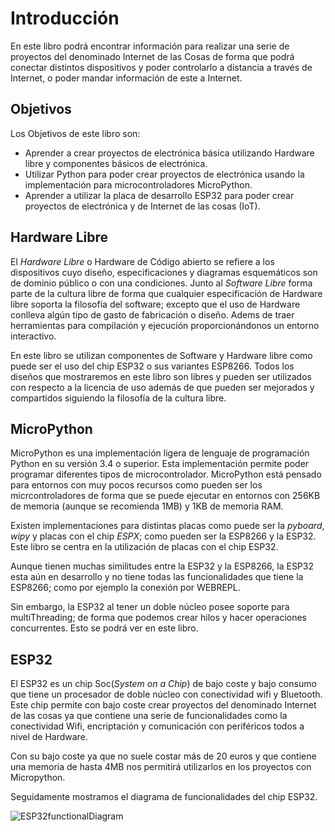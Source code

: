 # Introducción

En este libro podrá encontrar información para realizar una serie de proyectos del denominado Internet de las Cosas de forma que podrá conectar distintos dispositivos y poder controlarlo a distancia a través de Internet, o poder mandar información de este a Internet.

## Objetivos

Los Objetivos de este libro son:

* Aprender a crear proyectos de electrónica básica utilizando Hardware libre y componentes básicos de electrónica.
* Utilizar Python para poder crear proyectos de electrónica usando la implementación para microcontroladores MicroPython.
* Aprender a utilizar la placa de desarrollo ESP32 para poder crear proyectos de electrónica y de Internet de las cosas (IoT).

## Hardware Libre

El _Hardware Libre_ o Hardware de Código abierto se refiere a los dispositivos cuyo diseño, especificaciones y diagramas esquemáticos son de dominio público o con una condiciones. Junto al _Software Libre_ forma parte de la cultura libre de forma que cualquier especificación de Hardware libre soporta la filosofía del software; excepto que el uso de Hardware conlleva algún tipo de gasto de fabricación o diseño. Adems de traer herramientas para compilación y ejecución proporcionándonos un entorno interactivo.

En este libro se utilizan componentes de Software y Hardware libre como puede ser el uso del chip ESP32 o sus variantes ESP8266. Todos los diseños que mostraremos en este libro son libres y pueden ser utilizados con respecto a la licencia de uso además de que pueden ser mejorados y compartidos siguiendo la filosofía de la cultura libre.

## MicroPython

MicroPython es una implementación ligera de lenguaje de programación Python en su versión 3.4 o superior. Esta implementación permite poder programar diferentes tipos de microcontrolador. MicroPython está pensado para entornos con muy pocos recursos como pueden ser los micrcontroladores de forma que se puede ejecutar en entornos con 256KB de memoria (aunque se recomienda 1MB) y 1KB de memoria RAM.

Existen implementaciones para distintas placas como puede ser la _pyboard_, _wipy_ y placas con el chip _ESPX_; como pueden ser la ESP8266 y la ESP32. Este libro se centra en la utilización de placas con el chip ESP32.

Aunque tienen muchas similitudes entre la ESP32 y la ESP8266, la ESP32 esta aún en desarrollo y no tiene todas las funcionalidades que tiene la ESP8266; como por ejemplo la conexión por WEBREPL.

Sin embargo, la ESP32 al tener un doble núcleo posee soporte para multiThreading; de forma que podemos crear hilos y hacer operaciones concurrentes. Esto se podrá ver en este libro.

## ESP32

El ESP32 es un chip Soc(_System on a Chip_) de bajo coste y bajo consumo que tiene un procesador de doble núcleo con conectividad wifi y Bluetooth. Este chip permite con bajo coste crear proyectos del denominado Internet de las cosas ya que contiene una serie de funcionalidades como la conectividad Wifi, encriptación y comunicación con periféricos todos a nivel de Hardware.

Con su bajo coste ya que no suele costar más de 20 euros y que contiene una memoria de hasta 4MB nos permitirá utilizarlos en los proyectos con Micropython.

Seguidamente mostramos el diagrama de funcionalidades del chip ESP32.

![ESP32functionalDiagram](http://esp32.net/images/_resources/ESP32_Function_Block_Diagram.svg)
